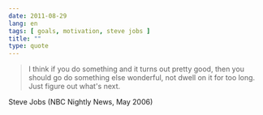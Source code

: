 ```yaml
---
date: 2011-08-29
lang: en
tags: [ goals, motivation, steve jobs ]
title: ""
type: quote
---
```


> I think if you do something and it turns out pretty good, then you
> should go do something else wonderful, not dwell on it for too long.
> Just figure out what's next.

Steve Jobs (NBC Nightly News, May 2006)

